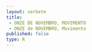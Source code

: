 ```yaml
---
layout: verbete
title:
 - ONZE DE NOVEMBRO, MOVIMENTO
 - ONZE de NOVEMBRO, Movimento
published: false
type: R
---
```


